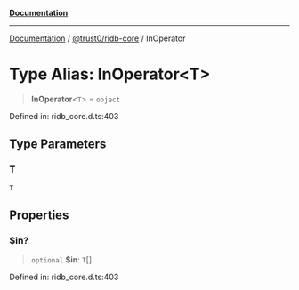 [**Documentation**](../../../README.md)

***

[Documentation](../../../README.md) / [@trust0/ridb-core](../README.md) / InOperator

# Type Alias: InOperator\<T\>

> **InOperator**\<`T`\> = `object`

Defined in: ridb\_core.d.ts:403

## Type Parameters

### T

`T`

## Properties

### $in?

> `optional` **$in**: `T`[]

Defined in: ridb\_core.d.ts:403
